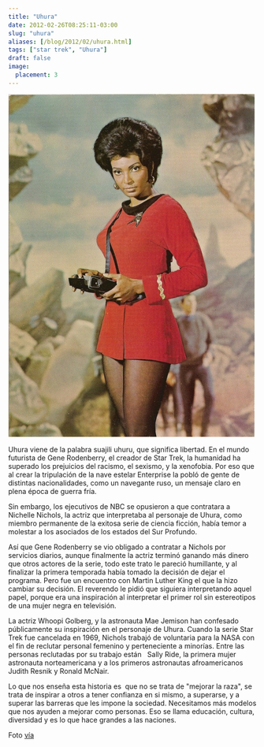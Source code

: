 ```yaml
---
title: "Uhura"
date: 2012-02-26T08:25:11-03:00
slug: "uhura"
aliases: [/blog/2012/02/uhura.html]
tags: ["star trek", "Uhura"]
draft: false
image:
  placement: 3
---
```


![Uhura](uhura.jpg)

Uhura viene de la palabra suajili uhuru, que significa libertad. En el
mundo futurista de Gene Rodenberry, el creador de Star Trek, la
humanidad ha superado los prejuicios del racismo, el sexismo, y la
xenofobia. Por eso que al crear la tripulación de la nave estelar
Enterprise la pobló de gente de distintas nacionalidades, como un
navegante ruso, un mensaje claro en plena época de guerra fría.

Sin embargo, los ejecutivos de NBC se opusieron a que contratara a
Nichelle Nichols, la actriz que interpretaba al personaje de Uhura, como
miembro permanente de la exitosa serie de ciencia ficción, había temor a
molestar a los asociados de los estados del Sur Profundo.

Así que Gene Rodenberry se vio obligado a contratar a Nichols por
servicios diarios, aunque finalmente la actriz terminó ganando más
dinero que otros actores de la serie, todo este trato le pareció
humillante, y al finalizar la primera temporada había tomado la decisión
de dejar el programa. Pero fue un encuentro con Martin Luther King el
que la hizo cambiar su decisión. El reverendo le pidió que siguiera
interpretando aquel papel, porque era una inspiración al interpretar el
primer rol sin estereotipos de una mujer negra en televisión.

La actriz Whoopi Golberg, y la astronauta Mae Jemison han confesado
públicamente su inspiración en el personaje de Uhura. Cuando la serie
Star Trek fue cancelada en 1969, Nichols trabajó de voluntaria para la
NASA con el fin de reclutar personal femenino y perteneciente a
minorías. Entre las personas reclutadas por su trabajo están   Sally
Ride, la primera mujer astronauta norteamericana y a los primeros
astronautas afroamericanos Judith Resnik y Ronald McNair.

Lo que nos enseña esta historia es  que no se trata de \"mejorar la
raza", se trata de inspirar a otros a tener confianza en si mismo, a
superarse, y a superar las barreras que les impone la sociedad.
Necesitamos más modelos que nos ayuden a mejorar como personas. Eso se
llama educación, cultura, diversidad y es lo que hace grandes a las
naciones.

Foto
[vía](http://wilwheaton.tumblr.com/post/14173672444/deejaybird-uhura-comes-from-the-swahili-word)
